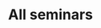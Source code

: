 ---
title: "All seminars"
paginate: 50          
past_events: true   # ← include all past seminars
---